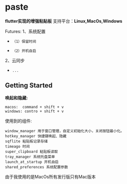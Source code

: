 # paste

**flutter实现的增强粘贴板**
支持平台：**Linux,MacOs,Windows**

Futures:
1、系统配置
-     （1）保留时间
-     （2）开机自启
2、云同步
-     ...

## Getting Started
**唤起和隐藏:**

    
    macos:  command + shift + v
    windows: contro + shift + v


使用到的组件:

    window_manager 用于窗口管理，自定义初始化大小，关闭按钮最小化。
    hotkey_manager 快捷键唤起、隐藏
    sqflite 粘贴板记录存储
    timeago 时间
    super_clipboard 粘贴板读取
    tray_manager 系统托盘菜单
    launch_at_startup 开机自启
    shared_preferences 系统配置参数

由于我使用的是MacOs所有发行版只有Mac版本